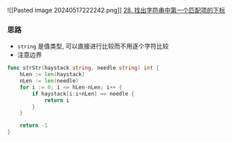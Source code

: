 ![[Pasted image 20240517222242.png]]
[28. 找出字符串中第一个匹配项的下标](https://leetcode.cn/problems/find-the-index-of-the-first-occurrence-in-a-string/)

### 思路
- `string` 是值类型, 可以直接进行比较而不用逐个字符比较
- 注意边界


```go
func strStr(haystack string, needle string) int {
	hLen := len(haystack)
	nLen := len(needle)
	for i := 0; i <= hLen-nLen; i++ {
		if haystack[i:i+nLen] == needle {
			return i
		}
	}

	return -1
}
```